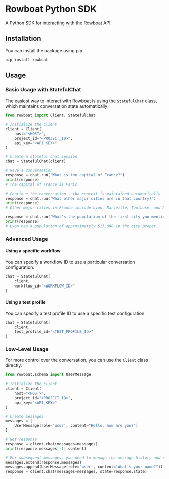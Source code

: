 # Rowboat Python SDK

A Python SDK for interacting with the Rowboat API.

## Installation

You can install the package using pip:

```bash
pip install rowboat
```

## Usage

### Basic Usage with StatefulChat

The easiest way to interact with Rowboat is using the `StatefulChat` class, which maintains conversation state automatically:

```python
from rowboat import Client, StatefulChat

# Initialize the client
client = Client(
    host="<HOST>",
    project_id="<PROJECT_ID>",
    api_key="<API_KEY>"
)

# Create a stateful chat session
chat = StatefulChat(client)

# Have a conversation
response = chat.run("What is the capital of France?")
print(response)
# The capital of France is Paris.

# Continue the conversation - the context is maintained automatically
response = chat.run("What other major cities are in that country?")
print(response)
# Other major cities in France include Lyon, Marseille, Toulouse, and Nice.

response = chat.run("What's the population of the first city you mentioned?")
print(response)
# Lyon has a population of approximately 513,000 in the city proper.
```

### Advanced Usage

#### Using a specific workflow

You can specify a workflow ID to use a particular conversation configuration:

```python
chat = StatefulChat(
    client,
    workflow_id="<WORKFLOW_ID>"
)
```

#### Using a test profile

You can specify a test profile ID to use a specific test configuration:

```python
chat = StatefulChat(
    client,
    test_profile_id="<TEST_PROFILE_ID>"
)
```

### Low-Level Usage

For more control over the conversation, you can use the `Client` class directly:

```python
from rowboat.schema import UserMessage

# Initialize the client
client = Client(
    host="<HOST>",
    project_id="<PROJECT_ID>",
    api_key="<API_KEY>"
)

# Create messages
messages = [
    UserMessage(role='user', content="Hello, how are you?")
]

# Get response
response = client.chat(messages=messages)
print(response.messages[-1].content)

# For subsequent messages, you need to manage the message history and state manually
messages.extend(response.messages)
messages.append(UserMessage(role='user', content="What's your name?"))
response = client.chat(messages=messages, state=response.state)
```
